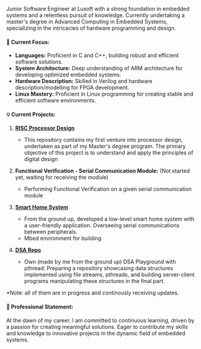 Junior Software Engineer at Luxoft with a strong foundation in embedded systems and a relentless pursuit of knowledge. Currently undertaking a master's degree in Advanced Computing in Embedded Systems, specializing in the intricacies of hardware programming and design.

#### 🚀 Current Focus:

- **Languages:** Proficient in C and C++, building robust and efficient software solutions.
- **System Architecture:** Deep understanding of ARM architecture for developing optimized embedded systems.
- **Hardware Description:** Skilled in Verilog and hardware description/modelling for FPGA development.
- **Linux Mastery:** Proficient in Linux programming for creating stable and efficient software environments.

#### 💡 Current Projects:

1. [**RISC Processor Design**](https://github.com/Cristiaaannn/RISC-processor-designing-) 
   - This repository contains my first venture into processor design, undertaken as part of my Master's degree program. The primary objective of this project is to understand and apply the principles of digital design
3. **Functional Verification - Serial Communication Module:** (Not started yet, waiting for receiving the module)
   - Performing Functional Verification on a given serial communication module 

4. [**Smart Home System**](https://github.com/Cristiaaannn/Nucleo-Smart-Home-Project)
   - From the ground up, developed a low-level smart home system with a user-friendly application. Overseeing serial communications between peripherals.
   - Mbed environment for building

5. [**DSA Repo**](https://github.com/Cristiaaannn/C-data-structures)
   - Own (made by me from the ground up) DSA Playground with pthread: Preparing a repository showcasing data structures implemented using file streams, pthreads, and building server-client programs manipulating these structures in the final part.

*Note: all of them are in progress and continously receiving updates.

#### 🌟 Professional Statement:

At the dawn of my career, I am committed to continuous learning, driven by a passion for creating meaningful solutions. Eager to contribute my skills and knowledge to innovative projects in the dynamic field of embedded systems.

